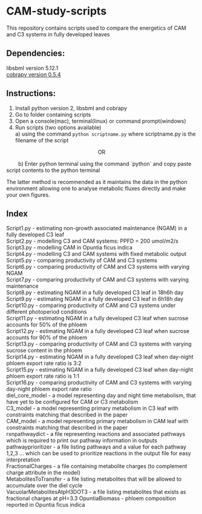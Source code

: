 # CAM-study-scripts
This repository contains scripts used to compare the energetics of CAM and C3 systems in fully developed leaves

## Dependencies:
libsbml version 5.12.1  
[cobrapy version 0.5.4](https://github.com/opencobra/cobrapy/tree/73ef5623ad)  

## Instructions:
1) Install python version 2, libsbml and cobrapy
2) Go to folder containing scripts
3) Open a console(mac), terminal(linux) or command prompt(windows)  
4) Run scripts (two options available)  
a) using the command `python scriptname.py` where scriptname.py is the filename of the script  
<p align='center'>
  OR
</p>
<p>
  &nbsp&nbsp&nbsp&nbsp&nbsp&nbsp&nbsp b) Enter python terminal using the command `python` and copy paste script contents to the python terminal
</p>

  
The latter method is recommended as it maintains the data in the python environment allowing one to analyse metabolic fluxes directly and make your own figures.

## Index
Script1.py - estimating non-growth associated maintenance (NGAM) in a fully developed C3 leaf  
Script2.py - modelling C3 and CAM systems: PPFD = 200 umol/m2/s  
Script3.py - modelling CAM in Opuntia ficus indica  
Script4.py - modelling C3 and CAM systems with fixed metabolic output  
Script5.py - comparing productivity of CAM and C3 systems  
Script6.py - comparing productivity of CAM and C3 systems with varying NGAM  
Script7.py - comparing productivity of CAM and C3 systems with varying maintenance  
Script8.py - estimating NGAM in a fully developed C3 leaf in 18h6h day  
Script9.py - estimating NGAM in a fully developed C3 leaf in 6h18h day  
Script10.py - comparing productivity of CAM and C3 systems under different photoperiod conditions  
Script11.py - estimating NGAM in a fully developed C3 leaf when sucrose accounts for 50% of the phloem  
Script12.py - estimating NGAM in a fully developed C3 leaf when sucrose accounts for 90% of the phloem  
Script13.py - comparing productivity of CAM and C3 systems with varying sucrose content in the phloem  
Script14.py - estimating NGAM in a fully developed C3 leaf when day-night phloem export rate ratio is 3:2  
Script15.py - estimating NGAM in a fully developed C3 leaf when day-night phloem export rate ratio is 1:1  
Script16.py - comparing productivity of CAM and C3 systems with varying day-night phloem export rate ratio  
diel_core_model - a model representing day and night time metabolism, that have yet to be configured for CAM or C3 metabolism  
C3_model - a model representing primary metabolism in C3 leaf with constraints matching that described in the paper  
CAM_model - a model representing primary metabolism in CAM leaf with constraints matching that described in the paper  
rxnpathwaydict - a file representing reactions and associated pathways which is required to print our pathway information in outputs  
pathwayprioritizer - a file listing pathways and a value for each pathway 1,2,3 ... which can be used to prioritize reactions in the output file for easy interpretation  
FractionalCharges - a file containing metabolite charges (to complement charge attribute in the model)  
MetabolitesToTransfer - a file listing metabolites that will be allowed to accumulate over the diel cycle  
VacuolarMetabolitesAtpH3DOT3 - a file listing metabolites that exists as fractional charges at pH=3.3
OpuntiaBiomass - phloem composition reported in Opuntia ficus indica
